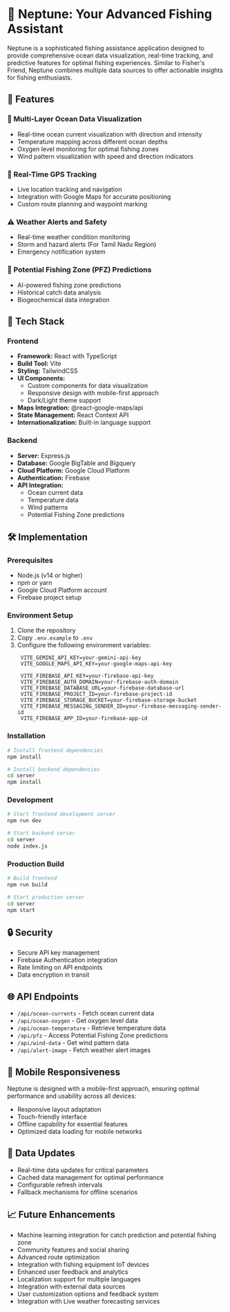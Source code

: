 # 🌊 Neptune: Your Advanced Fishing Assistant

Neptune is a sophisticated fishing assistance application designed to provide comprehensive ocean data visualization, real-time tracking, and predictive features for optimal fishing experiences. Similar to Fisher's Friend, Neptune combines multiple data sources to offer actionable insights for fishing enthusiasts.

## 🎯 Features

### 🌊 Multi-Layer Ocean Data Visualization
- Real-time ocean current visualization with direction and intensity
- Temperature mapping across different ocean depths
- Oxygen level monitoring for optimal fishing zones
- Wind pattern visualization with speed and direction indicators

### 📍 Real-Time GPS Tracking
- Live location tracking and navigation
- Integration with Google Maps for accurate positioning
- Custom route planning and waypoint marking

### ⚠️ Weather Alerts and Safety
- Real-time weather condition monitoring
- Storm and hazard alerts (For Tamil Nadu Region)
- Emergency notification system

### 🎣 Potential Fishing Zone (PFZ) Predictions
- AI-powered fishing zone predictions
- Historical catch data analysis
- Biogeochemical data integration

## 🚀 Tech Stack

### Frontend
- **Framework:** React with TypeScript
- **Build Tool:** Vite
- **Styling:** TailwindCSS
- **UI Components:**
  - Custom components for data visualization
  - Responsive design with mobile-first approach
  - Dark/Light theme support
- **Maps Integration:** @react-google-maps/api
- **State Management:** React Context API
- **Internationalization:** Built-in language support

### Backend
- **Server:** Express.js
- **Database:** Google BigTable and Bigquery
- **Cloud Platform:** Google Cloud Platform
- **Authentication:** Firebase
- **API Integration:**
  - Ocean current data
  - Temperature data
  - Wind patterns
  - Potential Fishing Zone predictions

## 🛠️ Implementation

### Prerequisites
- Node.js (v14 or higher)
- npm or yarn
- Google Cloud Platform account
- Firebase project setup

### Environment Setup
1. Clone the repository
2. Copy `.env.example` to `.env`
3. Configure the following environment variables:
   ```
    VITE_GEMINI_API_KEY=your-gemini-api-key
    VITE_GOOGLE_MAPS_API_KEY=your-google-maps-api-key

    VITE_FIREBASE_API_KEY=your-firebase-api-key
    VITE_FIREBASE_AUTH_DOMAIN=your-firebase-auth-domain
    VITE_FIREBASE_DATABASE_URL=your-firebase-database-url
    VITE_FIREBASE_PROJECT_ID=your-firebase-project-id
    VITE_FIREBASE_STORAGE_BUCKET=your-firebase-storage-bucket
    VITE_FIREBASE_MESSAGING_SENDER_ID=your-firebase-messaging-sender-id
    VITE_FIREBASE_APP_ID=your-firebase-app-id
   ```

### Installation

```bash
# Install frontend dependencies
npm install

# Install backend dependencies
cd server
npm install
```

### Development

```bash
# Start frontend development server
npm run dev

# Start backend server
cd server
node index.js
```

### Production Build

```bash
# Build frontend
npm run build

# Start production server
cd server
npm start
```

## 🔒 Security

- Secure API key management
- Firebase Authentication integration
- Rate limiting on API endpoints
- Data encryption in transit

## 🌐 API Endpoints

- `/api/ocean-currents` - Fetch ocean current data
- `/api/ocean-oxygen` - Get oxygen level data
- `/api/ocean-temperature` - Retrieve temperature data
- `/api/pfz` - Access Potential Fishing Zone predictions
- `/api/wind-data` - Get wind pattern data
- `/api/alert-image` - Fetch weather alert images

## 📱 Mobile Responsiveness

Neptune is designed with a mobile-first approach, ensuring optimal performance and usability across all devices:
- Responsive layout adaptation
- Touch-friendly interface
- Offline capability for essential features
- Optimized data loading for mobile networks

## 🔄 Data Updates

- Real-time data updates for critical parameters
- Cached data management for optimal performance
- Configurable refresh intervals
- Fallback mechanisms for offline scenarios

## 📈 Future Enhancements

- Machine learning integration for catch prediction and potential fishing zone
- Community features and social sharing
- Advanced route optimization
- Integration with fishing equipment IoT devices
- Enhanced user feedback and analytics
- Localization support for multiple languages
- Integration with external data sources
- User customization options and feedback system
- Integration with Live weather forecasting services

